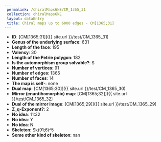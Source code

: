 ```yaml
--- 
 permalink: /chiralMaps6kE/CM_1365_31 
 collection: chiralMaps6kE
 layout: dataEntry
 title: Chiral maps up to 6000 edges - CM[1365;31]
---
```


- **ID**: [CM[1365;31]]({{ site.url }}/test/CM_1365_31)
- **Genus of the underlying surface**: 631
- **Length of the face**: 195
- **Valency**: 30
- **Length of the Petrie polygon**: 182
- **Is the automorphism group solvable?**: S
- **Number of vertices**: 91
- **Number of edges**: 1365
- **Number of faces**: 14
- **The map is self-**: none
- **Dual map**: [CM[1365;30]]({{ site.url }}/test/CM_1365_30)
- **Mirror (enantihomorphic) map**: [CM[1365;32]]({{ site.url }}/test/CM_1365_32)
- **Dual of the mirror image**: [CM[1365;29]]({{ site.url }}/test/CM_1365_29)
- **Z_q-Exponent?**: 2
- **No idea**:  11:32
- **No idea**: Y
- **No idea**: N
- **Skeleton**: Sk(91;6)^5
- **Some other kind of skeleton**: nan
